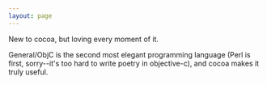```yaml
---
layout: page
---
```




New to cocoa, but loving every moment of it.

General/ObjC is the second most elegant programming language (Perl is first, sorry--it's too hard to write poetry in objective-c), and cocoa makes it truly useful.